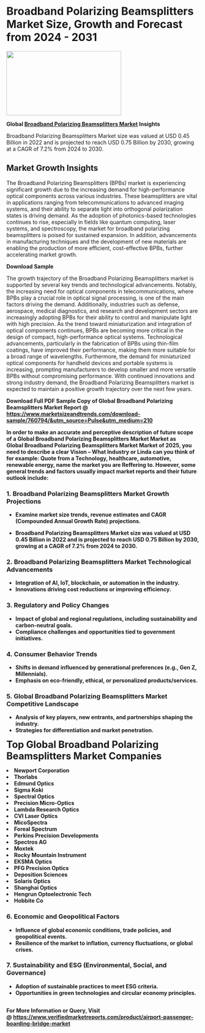 <H1>Broadband Polarizing Beamsplitters Market Size, Growth and Forecast from 2024 - 2031</H1><img class="aligncenter size-medium wp-image-584254" src="https://thirdeyenews.in/wp-content/uploads/2024/09/Global-Market-Research-300x168.jpeg" alt="" width="300" height="168" /><p><strong>Global&nbsp;<a href="https://www.marketsizeandtrends.com/download-sample/760794/&amp;utm_source=Pulse&amp;utm_medium=210">Broadband Polarizing Beamsplitters Market</a> Insights</strong></p><p>Broadband Polarizing Beamsplitters Market size was valued at USD 0.45 Billion in 2022 and is projected to reach USD 0.75 Billion by 2030, growing at a CAGR of 7.2% from 2024 to 2030.</p><p><h2>Market Growth Insights</h2> <p>The Broadband Polarizing Beamsplitters (BPBs) market is experiencing significant growth due to the increasing demand for high-performance optical components across various industries. These beamsplitters are vital in applications ranging from telecommunications to advanced imaging systems, and their ability to separate light into orthogonal polarization states is driving demand. As the adoption of photonics-based technologies continues to rise, especially in fields like quantum computing, laser systems, and spectroscopy, the market for broadband polarizing beamsplitters is poised for sustained expansion. In addition, advancements in manufacturing techniques and the development of new materials are enabling the production of more efficient, cost-effective BPBs, further accelerating market growth.</p> <p><strong>Download Sample</strong></p> <p>The growth trajectory of the Broadband Polarizing Beamsplitters market is supported by several key trends and technological advancements. Notably, the increasing need for optical components in telecommunications, where BPBs play a crucial role in optical signal processing, is one of the main factors driving the demand. Additionally, industries such as defense, aerospace, medical diagnostics, and research and development sectors are increasingly adopting BPBs for their ability to control and manipulate light with high precision. As the trend toward miniaturization and integration of optical components continues, BPBs are becoming more critical in the design of compact, high-performance optical systems. Technological advancements, particularly in the fabrication of BPBs using thin-film coatings, have improved their performance, making them more suitable for a broad range of wavelengths. Furthermore, the demand for miniaturized optical components for handheld devices and portable systems is increasing, prompting manufacturers to develop smaller and more versatile BPBs without compromising performance. With continued innovations and strong industry demand, the Broadband Polarizing Beamsplitters market is expected to maintain a positive growth trajectory over the next few years.</p> <p><strong></p><p><span class=""><strong>Download Full PDF Sample Copy of Global Broadband Polarizing Beamsplitters Market Report</strong> @ <a href="https://www.marketsizeandtrends.com/download-sample/760794/&amp;utm_source=Pulse&amp;utm_medium=210" target="_blank">https://www.marketsizeandtrends.com/download-sample/760794/&amp;utm_source=Pulse&amp;utm_medium=210</a></span></p><p>In order to make an accurate and perceptive description of future scope of a Global&nbsp;Broadband Polarizing Beamsplitters Market Market as Global&nbsp;Broadband Polarizing Beamsplitters Market Market of 2025, you need to describe a clear Vision &ndash; What Industry or Linda can you think of for example: Quote from a Technology, healthcare, automotive, renewable energy, name the market you are Reffering to. However, some general trends and factors usually impact market reports and their future outlook include:</p><h3>1.&nbsp;<strong>Broadband Polarizing Beamsplitters Market Growth Projections</strong></h3><ul><li>Examine market size trends, revenue estimates and CAGR (Compounded Annual Growth Rate) projections.</li><li><p>Broadband Polarizing Beamsplitters Market size was valued at USD 0.45 Billion in 2022 and is projected to reach USD 0.75 Billion by 2030, growing at a CAGR of 7.2% from 2024 to 2030.</p></li></ul><h3>2.&nbsp;<strong>Broadband Polarizing Beamsplitters Market Technological Advancements</strong></h3><ul><li>Integration of AI, IoT, blockchain, or automation in the industry.</li><li>Innovations driving cost reductions or improving efficiency.</li></ul><h3>3.&nbsp;<strong>Regulatory and Policy Changes</strong></h3><ul><li>Impact of global and regional regulations, including sustainability and carbon-neutral goals.</li><li>Compliance challenges and opportunities tied to government initiatives.</li></ul><h3>4.&nbsp;<strong>Consumer Behavior Trends</strong></h3><ul><li>Shifts in demand influenced by generational preferences (e.g., Gen Z, Millennials).</li><li>Emphasis on eco-friendly, ethical, or personalized products/services.</li></ul><h3>5.&nbsp;<strong>Global Broadband Polarizing Beamsplitters Market Competitive Landscape</strong></h3><ul><li>Analysis of key players, new entrants, and partnerships shaping the industry.</li><li>Strategies for differentiation and market penetration.</li></ul><p data-pm-slice="1 1 []"><span style="color: inherit; font-family: inherit; font-size: 25px;">Top Global Broadband Polarizing Beamsplitters Market Companies</span></p><div class="" data-test-id=""><p><li>Newport Corporation</li><li> Thorlabs</li><li> Edmund Optics</li><li> Sigma Koki</li><li> Spectral Optics</li><li> Precision Micro-Optics</li><li> Lambda Research Optics</li><li> CVI Laser Optics</li><li> MicoSpectra</li><li> Foreal Spectrum</li><li> Perkins Precision Developments</li><li> Spectros AG</li><li> Moxtek</li><li> Rocky Mountain Instrument</li><li> EKSMA Optics</li><li> PFG Precision Optics</li><li> Deposition Sciences</li><li> Solaris Optics</li><li> Shanghai Optics</li><li> Hengrun Optoelectronic Tech</li><li> Hobbite Co</li></p></div><h3>6.&nbsp;<strong>Economic and Geopolitical Factors</strong></h3><ul><li>Influence of global economic conditions, trade policies, and geopolitical events.</li><li>Resilience of the market to inflation, currency fluctuations, or global crises.</li></ul><h3>7.&nbsp;<strong>Sustainability and ESG (Environmental, Social, and Governance)</strong></h3><ul><li>Adoption of sustainable practices to meet ESG criteria.</li><li>Opportunities in green technologies and circular economy principles.</li></ul><h2><strong style="font-size: 14px;">For More Information or Query, Visit @&nbsp;</strong><a style="background-color: #ffffff; font-size: 14px;" href="https://www.marketsizeandtrends.com/report/broadband-polarizing-beamsplitters-market/" target="_blank">https://www.verifiedmarketreports.com/product/airport-passenger-boarding-bridge-market</a></h2>
